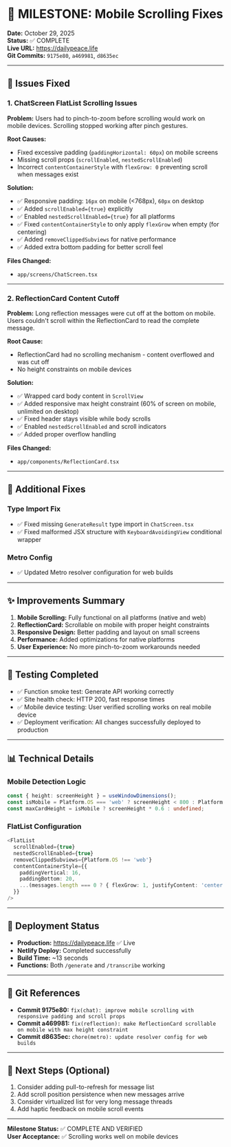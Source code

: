 # 🎯 MILESTONE: Mobile Scrolling Fixes

**Date:** October 29, 2025  
**Status:** ✅ COMPLETE  
**Live URL:** https://dailypeace.life  
**Git Commits:** `9175e80`, `a469981`, `d8635ec`

---

## 🐛 Issues Fixed

### 1. ChatScreen FlatList Scrolling Issues
**Problem:** Users had to pinch-to-zoom before scrolling would work on mobile devices. Scrolling stopped working after pinch gestures.

**Root Causes:**
- Fixed excessive padding (`paddingHorizontal: 60px`) on mobile screens
- Missing scroll props (`scrollEnabled`, `nestedScrollEnabled`)
- Incorrect `contentContainerStyle` with `flexGrow: 0` preventing scroll when messages exist

**Solution:**
- ✅ Responsive padding: `16px` on mobile (<768px), `60px` on desktop
- ✅ Added `scrollEnabled={true}` explicitly
- ✅ Enabled `nestedScrollEnabled={true}` for all platforms
- ✅ Fixed `contentContainerStyle` to only apply `flexGrow` when empty (for centering)
- ✅ Added `removeClippedSubviews` for native performance
- ✅ Added extra bottom padding for better scroll feel

**Files Changed:**
- `app/screens/ChatScreen.tsx`

---

### 2. ReflectionCard Content Cutoff
**Problem:** Long reflection messages were cut off at the bottom on mobile. Users couldn't scroll within the ReflectionCard to read the complete message.

**Root Cause:**
- ReflectionCard had no scrolling mechanism - content overflowed and was cut off
- No height constraints on mobile devices

**Solution:**
- ✅ Wrapped card body content in `ScrollView`
- ✅ Added responsive max height constraint (60% of screen on mobile, unlimited on desktop)
- ✅ Fixed header stays visible while body scrolls
- ✅ Enabled `nestedScrollEnabled` and scroll indicators
- ✅ Added proper overflow handling

**Files Changed:**
- `app/components/ReflectionCard.tsx`

---

## 📝 Additional Fixes

### Type Import Fix
- ✅ Fixed missing `GenerateResult` type import in `ChatScreen.tsx`
- ✅ Fixed malformed JSX structure with `KeyboardAvoidingView` conditional wrapper

### Metro Config
- ✅ Updated Metro resolver configuration for web builds

---

## ✨ Improvements Summary

1. **Mobile Scrolling:** Fully functional on all platforms (native and web)
2. **ReflectionCard:** Scrollable on mobile with proper height constraints
3. **Responsive Design:** Better padding and layout on small screens
4. **Performance:** Added optimizations for native platforms
5. **User Experience:** No more pinch-to-zoom workarounds needed

---

## 🧪 Testing Completed

- ✅ Function smoke test: Generate API working correctly
- ✅ Site health check: HTTP 200, fast response times
- ✅ Mobile device testing: User verified scrolling works on real mobile device
- ✅ Deployment verification: All changes successfully deployed to production

---

## 📊 Technical Details

### Mobile Detection Logic
```typescript
const { height: screenHeight } = useWindowDimensions();
const isMobile = Platform.OS === 'web' ? screenHeight < 800 : Platform.OS !== 'web';
const maxCardHeight = isMobile ? screenHeight * 0.6 : undefined;
```

### FlatList Configuration
```typescript
<FlatList
  scrollEnabled={true}
  nestedScrollEnabled={true}
  removeClippedSubviews={Platform.OS !== 'web'}
  contentContainerStyle={{ 
    paddingVertical: 16,
    paddingBottom: 20,
    ...(messages.length === 0 ? { flexGrow: 1, justifyContent: 'center' } : {})
  }}
/>
```

---

## 🚀 Deployment Status

- **Production:** https://dailypeace.life ✅ Live
- **Netlify Deploy:** Completed successfully
- **Build Time:** ~13 seconds
- **Functions:** Both `/generate` and `/transcribe` working

---

## 📌 Git References

- **Commit 9175e80:** `fix(chat): improve mobile scrolling with responsive padding and scroll props`
- **Commit a469981:** `fix(reflection): make ReflectionCard scrollable on mobile with max height constraint`
- **Commit d8635ec:** `chore(metro): update resolver config for web builds`

---

## 🎯 Next Steps (Optional)

1. Consider adding pull-to-refresh for message list
2. Add scroll position persistence when new messages arrive
3. Consider virtualized list for very long message threads
4. Add haptic feedback on mobile scroll events

---

**Milestone Status:** ✅ COMPLETE AND VERIFIED  
**User Acceptance:** ✅ Scrolling works well on mobile devices



